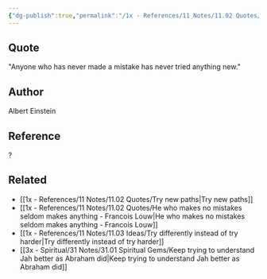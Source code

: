 ```yaml
---
{"dg-publish":true,"permalink":"/1x - References/11 Notes/11.02 Quotes/Anyone who has never made a mistake has never tried anything new - Albert Einstein/","title":"Anyone who has never made a mistake has never tried anything new - Albert Einstein","noteIcon":""}
---
```



## Quote
"Anyone who has never made a mistake has never tried anything new."

## Author
Albert Einstein

## Reference
?

## Related
- [[1x - References/11 Notes/11.02 Quotes/Try new paths\|Try new paths]]
- [[1x - References/11 Notes/11.02 Quotes/He who makes no mistakes seldom makes anything - Francois Louw\|He who makes no mistakes seldom makes anything - Francois Louw]]
- [[1x - References/11 Notes/11.03 Ideas/Try differently instead of try harder\|Try differently instead of try harder]]
- [[3x - Spiritual/31 Notes/31.01 Spiritual Gems/Keep trying to understand Jah better as Abraham did\|Keep trying to understand Jah better as Abraham did]]
